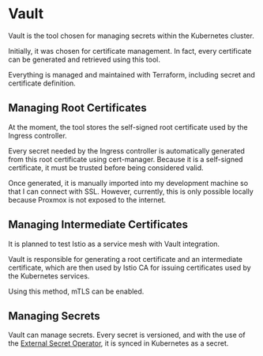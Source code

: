 # Vault

Vault is the tool chosen for managing secrets within the Kubernetes cluster.

Initially, it was chosen for certificate management. In fact, every certificate can be generated and retrieved using this tool.

Everything is managed and maintained with Terraform, including secret and certificate definition.

## Managing Root Certificates

At the moment, the tool stores the self-signed root certificate used by the Ingress controller.

Every secret needed by the Ingress controller is automatically generated from this root certificate using cert-manager. Because it is a self-signed certificate, it must be trusted before being considered valid.

Once generated, it is manually imported into my development machine so that I can connect with SSL. However, currently, this is only possible locally because Proxmox is not exposed to the internet.

## Managing Intermediate Certificates

It is planned to test Istio as a service mesh with Vault integration.

Vault is responsible for generating a root certificate and an intermediate certificate, which are then used by Istio CA for issuing certificates used by the Kubernetes services.

Using this method, mTLS can be enabled.

## Managing Secrets

Vault can manage secrets. Every secret is versioned, and with the use of the [External Secret Operator](../eso), it is synced in Kubernetes as a secret.

